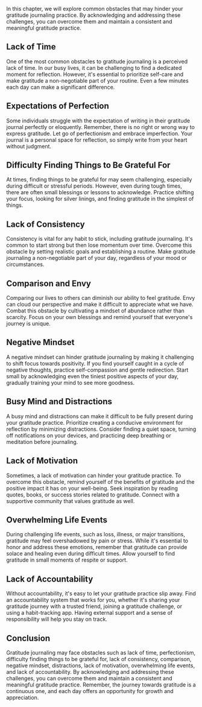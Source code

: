 
In this chapter, we will explore common obstacles that may hinder your gratitude journaling practice. By acknowledging and addressing these challenges, you can overcome them and maintain a consistent and meaningful gratitude practice.

Lack of Time
------------

One of the most common obstacles to gratitude journaling is a perceived lack of time. In our busy lives, it can be challenging to find a dedicated moment for reflection. However, it's essential to prioritize self-care and make gratitude a non-negotiable part of your routine. Even a few minutes each day can make a significant difference.

Expectations of Perfection
--------------------------

Some individuals struggle with the expectation of writing in their gratitude journal perfectly or eloquently. Remember, there is no right or wrong way to express gratitude. Let go of perfectionism and embrace imperfection. Your journal is a personal space for reflection, so simply write from your heart without judgment.

Difficulty Finding Things to Be Grateful For
--------------------------------------------

At times, finding things to be grateful for may seem challenging, especially during difficult or stressful periods. However, even during tough times, there are often small blessings or lessons to acknowledge. Practice shifting your focus, looking for silver linings, and finding gratitude in the simplest of things.

Lack of Consistency
-------------------

Consistency is vital for any habit to stick, including gratitude journaling. It's common to start strong but then lose momentum over time. Overcome this obstacle by setting realistic goals and establishing a routine. Make gratitude journaling a non-negotiable part of your day, regardless of your mood or circumstances.

Comparison and Envy
-------------------

Comparing our lives to others can diminish our ability to feel gratitude. Envy can cloud our perspective and make it difficult to appreciate what we have. Combat this obstacle by cultivating a mindset of abundance rather than scarcity. Focus on your own blessings and remind yourself that everyone's journey is unique.

Negative Mindset
----------------

A negative mindset can hinder gratitude journaling by making it challenging to shift focus towards positivity. If you find yourself caught in a cycle of negative thoughts, practice self-compassion and gentle redirection. Start small by acknowledging even the tiniest positive aspects of your day, gradually training your mind to see more goodness.

Busy Mind and Distractions
--------------------------

A busy mind and distractions can make it difficult to be fully present during your gratitude practice. Prioritize creating a conducive environment for reflection by minimizing distractions. Consider finding a quiet space, turning off notifications on your devices, and practicing deep breathing or meditation before journaling.

Lack of Motivation
------------------

Sometimes, a lack of motivation can hinder your gratitude practice. To overcome this obstacle, remind yourself of the benefits of gratitude and the positive impact it has on your well-being. Seek inspiration by reading quotes, books, or success stories related to gratitude. Connect with a supportive community that values gratitude as well.

Overwhelming Life Events
------------------------

During challenging life events, such as loss, illness, or major transitions, gratitude may feel overshadowed by pain or stress. While it's essential to honor and address these emotions, remember that gratitude can provide solace and healing even during difficult times. Allow yourself to find gratitude in small moments of respite or support.

Lack of Accountability
----------------------

Without accountability, it's easy to let your gratitude practice slip away. Find an accountability system that works for you, whether it's sharing your gratitude journey with a trusted friend, joining a gratitude challenge, or using a habit-tracking app. Having external support and a sense of responsibility will help you stay on track.

Conclusion
----------

Gratitude journaling may face obstacles such as lack of time, perfectionism, difficulty finding things to be grateful for, lack of consistency, comparison, negative mindset, distractions, lack of motivation, overwhelming life events, and lack of accountability. By acknowledging and addressing these challenges, you can overcome them and maintain a consistent and meaningful gratitude practice. Remember, the journey towards gratitude is a continuous one, and each day offers an opportunity for growth and appreciation.
